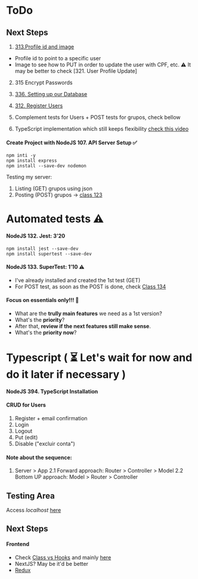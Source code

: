 # ToDo
<!-- ![](https://encrypted-tbn0.gstatic.com/images?q=tbn:ANd9GcTNgS4NjTHOlP7WmZ3pIngUGbEa8IQ3yOVvfg&usqp=CAU) -->
 
## Next Steps
1. [313.Profile id and image]('https://www.udemy.com/course/the-complete-web-developer-zero-to-mastery/learn/lecture/8820890#questions/10944650')
* Profile id to point to a specific user
* Image to see how to PUT in order to update the user with CPF, etc.
⚠️ It may be better to check [321. User Profile Update]

2. 315 Encrypt Passwords

3. [336. Setting up our Database]('https://www.udemy.com/course/the-complete-web-developer-zero-to-mastery/learn/lecture/22727187#overview')
4. [312. Register Users]('https://www.udemy.com/course/the-complete-web-developer-zero-to-mastery/learn/lecture/8820886#overview')

5. Complement tests for Users +  POST tests for grupos, check bellow

6. TypeScript implementation which still keeps flexibility [check this video]('https://youtu.be/AIVWz9tDIxM?t=428')


#### Create Project with NodeJS 107. API Server Setup ✅
```
npm inti -y
npm install express 
npm install --save-dev nodemon
```

Testing my server:
1. Listing (GET) grupos using json
2. Posting (POST) grupos -> [class 123]('https://www.udemy.com/course/complete-nodejs-developer-zero-to-mastery/learn/lecture/26172358#overview')

# Automated tests ⚠️
#### NodeJS  132. Jest:  3’20
```
npm install jest --save-dev
npm install supertest --save-dev
```

#### NodeJS  133. SuperTest: 1’10 ⚠️
* I've already installed and created the 1st test (GET)
* For POST test, as soon as the POST is done, check [Class 134]('https://www.udemy.com/course/complete-nodejs-developer-zero-to-mastery/learn/lecture/26199790#overview') 

#### Focus on essentials only!!! 👀
* What are the **trully main features** we need as a 1st version?
* What's the **priority**?
* After that, **review if the next features still make sense**.
* What's the **priority now**?

# Typescript ( ⏳ Let's wait for now and do it later if necessary )
#### NodeJS 394. TypeScript Installation

#### CRUD for Users
1. Register + email confirmation
2. Login
3. Logout
4. Put (edit)
5. Disable ("excluir conta")


#### Note about the sequence:
1. Server > App
2.1 Forward approach: Router > Controller > Model
2.2 Bottom UP approach: Model > Router > Controller

## Testing Area
Access _localhost_ [here](http://localhost:8000/grupos)


## Next Steps
#### Frontend 
* Check [Class vs Hooks]('https://www.udemy.com/course/the-complete-web-developer-zero-to-mastery/learn/lecture/26127202#overview') and mainly [here]('https://www.udemy.com/course/the-complete-web-developer-zero-to-mastery/learn/lecture/36906286#overview')
* NextJS? May be it'd be better 
* [Redux]('https://www.udemy.com/course/the-complete-web-developer-zero-to-mastery/learn/lecture/10173568#overview')